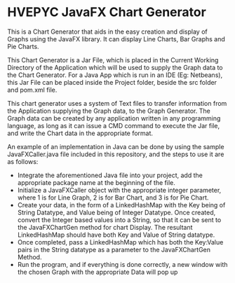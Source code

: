 # HVEPYC JavaFX Chart Generator
 This is a Chart Generator that aids in the easy creation and display of Graphs using the JavaFX library. It can display Line Charts, Bar Graphs and Pie Charts.
 
 This Chart Generator is a Jar File, which is placed in the Current Working Directory of the Application which will be used to supply the Graph data to the Chart Generator. For a Java App which is run in an IDE (Eg: Netbeans), this Jar File can be placed inside the Project folder, beside the src folder and pom.xml file.

 This chart generator uses a system of Text files to transfer information from the Application supplying the Graph data, to the Graph Generator. The Graph data can be created by any application written in any programming language, as long as it can issue a CMD command to execute the Jar file, and write the Chart data in the appropriate format.

 An example of an implementation in Java can be done by using the sample JavaFXCaller.java file included in this repository, and the steps to use it are as follows:
 - Integrate the aforementioned Java file into your project, add the appropriate package name at the beginning of the file. 
 - Initialize a JavaFXCaller object with the appropriate integer parameter, where 1 is for Line Graph, 2 is for Bar Chart, and 3 is for Pie Chart.
 - Create your data, in the form of a LinkedHashMap with the Key being of String Datatype, and Value being of Integer Datatype. Once created, convert the Integer based values into a String, so that it can be sent to the JavaFXChartGen method for chart Display. The resultant LinkedHashMap should have both Key and Value of String datatype.
 - Once completed, pass a LinkedHashMap which has both the Key:Value pairs in the String datatype as a parameter to the JavaFXChartGen Method.
 - Run the program, and if everything is done correctly, a new window with the chosen Graph with the appropriate Data will pop up
